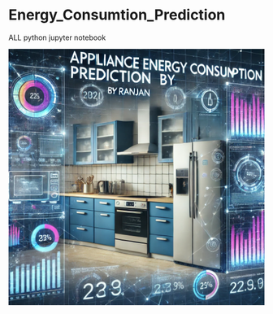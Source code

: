 # Energy_Consumtion_Prediction
ALL python jupyter notebook

<img src="https://github.com/rpjinu/Energy_Consumtion_Prediction/blob/main/project_image.png" width=800>
